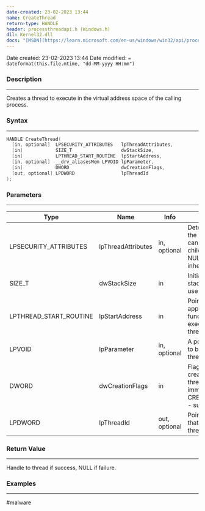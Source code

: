 ```yaml
---
date-created: 23-02-2023 13:44
name: CreateThread
return-type: HANDLE
header: processthreadapi.h (Windows.h)
dll: Kernel32.dll
docs: "[MSDN](https://learn.microsoft.com/en-us/windows/win32/api/processthreadsapi/nf-processthreadsapi-createthread)"
---
```

Date created: 23-02-2023 13:44
Date modified: `= dateformat(this.file.mtime, "dd-MM-yyyy HH:mm")`

### Description
----
Creates a thread to execute in the virtual address space of the calling process.

### Syntax
----
```c++
HANDLE CreateThread(
  [in, optional]  LPSECURITY_ATTRIBUTES   lpThreadAttributes,
  [in]            SIZE_T                  dwStackSize,
  [in]            LPTHREAD_START_ROUTINE  lpStartAddress,
  [in, optional]  __drv_aliasesMem LPVOID lpParameter,
  [in]            DWORD                   dwCreationFlags,
  [out, optional] LPDWORD                 lpThreadId
);
```

### Parameters
----
| Type                   | Name               | Info          | Description                                                                                               |
| ---------------------- | ------------------ | ------------- | --------------------------------------------------------------------------------------------------------- |
| LPSECURITY_ATTRIBUTES  | lpThreadAttributes | in, optional  | Determines whether the returned handle can be inherited by a child process. If NULL it can't be inherited |
| SIZE_T                 | dwStackSize        | in            | Initial size of the stack in bytes. If 0 use process default                                              |
| LPTHREAD_START_ROUTINE | lpStartAddress     | in            | Pointer to application-defined function to be executed in the thread.                                     |
| LPVOID                 | lpParameter        | in, optional  | A pointer to a variable to be passed to the thread.                                                       |
| DWORD                  | dwCreationFlags    | in            | Flags that control creation of the thread. 0 - run immediately, CREATE_SUSPENDED - suspended.             |
| LPDWORD                | lpThreadId         | out, optional | Pointer to a variable that recieves the thread identifier.                                                                                                          |

###  Return Value
----
Handle to thread if success, NULL if failure.

### Examples
----


#malware